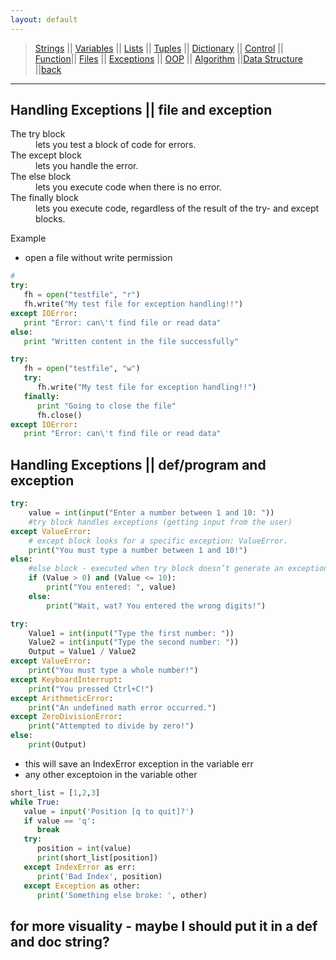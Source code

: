 ```yaml
---
layout: default
---
```

> [Strings](./strings.html) || [Variables](./variables.html) || [Lists](./lists.html) || [Tuples](./tuples.html) || [Dictionary](./dictionary.html) ||
> [Control](./control.html) || [Function](./function.html)|| [Files](./files.html) || [Exceptions](./exceptions.html) ||
> [OOP](./oop.html) || [Algorithm](./algorithm.html) ||[Data Structure](./datastructure.html) ||[back](./index.html)


***

## Handling Exceptions || file and exception

<dl>
<dt>The try block</dt>
<dd> lets you test a block of code for errors.</dd>
<dt>The except block</dt>
<dd> lets you handle the error.</dd>
<dt>The else block</dt>
<dd> lets you execute code when there is no error.</dd>
<dt>The finally block</dt>
<dd> lets you execute code, regardless of the result of the try- and except blocks.</dd>
</dl>

Example
- open a file without write permission
```python
# 
try:
   fh = open("testfile", "r")
   fh.write("My test file for exception handling!!")
except IOError:
   print "Error: can\'t find file or read data"
else:
   print "Written content in the file successfully"
```

```python
try:
   fh = open("testfile", "w")
   try:
      fh.write("My test file for exception handling!!")
   finally:
      print "Going to close the file"
      fh.close()
except IOError:
   print "Error: can\'t find file or read data"
```

## Handling Exceptions || def/program and exception

```python
try:
    value = int(input("Enter a number between 1 and 10: "))
    #try block handles exceptions (getting input from the user)
except ValueError:
    # except block looks for a specific exception: ValueError.
    print("You must type a number between 1 and 10!") 
else:
    #else block - executed when try block doesn’t generate an exception (is successful). 
    if (Value > 0) and (Value <= 10): 
        print("You entered: ", value)
    else:
        print("Wait, wat? You entered the wrong digits!")
```

```python
try:
    Value1 = int(input("Type the first number: ")) 
    Value2 = int(input("Type the second number: ")) 
    Output = Value1 / Value2
except ValueError:
    print("You must type a whole number!")
except KeyboardInterrupt: 
    print("You pressed Ctrl+C!")
except ArithmeticError:
    print("An undefined math error occurred.")
except ZeroDivisionError: 
    print("Attempted to divide by zero!")
else:
    print(Output)
```

- this will save an IndexError exception in the variable err
- any other exceptoion in the variable other
  

```python
short_list = [1,2,3]
while True:
   value = input('Position [q to quit]?')
   if value == 'q':
      break
   try:
      position = int(value)
      print(short_list[position])
   except IndexError as err:
      print('Bad Index', position)
   except Exception as other:
      print('Something else broke: ', other)
```
## for more visuality - maybe I should put it in a def and doc string?
